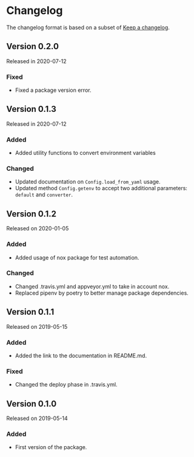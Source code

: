 # Changelog

The changelog format is based on a subset of [Keep a changelog](https://keepachangelog.com/en/1.0.0/).

## Version 0.2.0

Released in 2020-07-12

### Fixed

- Fixed a package version error.

## Version 0.1.3

Released in 2020-07-12

### Added

- Added utility functions to convert environment variables

### Changed

- Updated documentation on `Config.load_from_yaml` usage.
- Updated method `Config.getenv` to accept two additional parameters: `default` and `converter`.


## Version 0.1.2

Released on 2020-01-05

### Added

- Added usage of nox package for test automation.

### Changed

- Changed .travis.yml and appveyor.yml to take in account nox.
- Replaced pipenv by poetry to better manage package dependencies.

## Version 0.1.1

Released on 2019-05-15

### Added

- Added the link to the documentation in README.md.

### Fixed

- Changed the deploy phase in .travis.yml.

## Version 0.1.0

Released on 2019-05-14

### Added

- First version of the package.